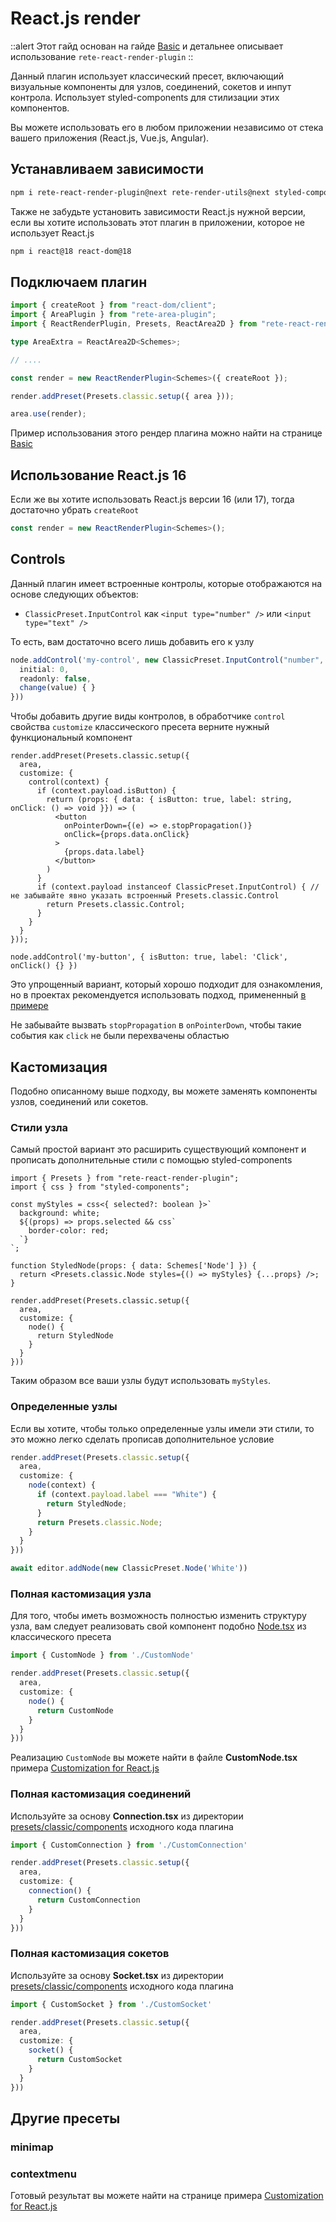 # React.js render

::alert
Этот гайд основан на гайде [Basic](./basic) и детальнее описывает использование `rete-react-render-plugin`
::

Данный плагин использует классический пресет, включающий визуальные компоненты для узлов, соединений, сокетов и инпут контрола. Использует styled-components для стилизации этих компонентов.

Вы можете использовать его в любом приложении независимо от стека вашего приложения (React.js, Vue.js, Angular).


## Устанавливаем зависимости

```bash
npm i rete-react-render-plugin@next rete-render-utils@next styled-components@next
```

Также не забудьте установить зависимости React.js нужной версии, если вы хотите использовать этот плагин в приложении, которое не использует React.js

```bash
npm i react@18 react-dom@18
```

## Подключаем плагин

```ts
import { createRoot } from "react-dom/client";
import { AreaPlugin } from "rete-area-plugin";
import { ReactRenderPlugin, Presets, ReactArea2D } from "rete-react-render-plugin";

type AreaExtra = ReactArea2D<Schemes>;

// ....

const render = new ReactRenderPlugin<Schemes>({ createRoot });

render.addPreset(Presets.classic.setup({ area }));

area.use(render);
```

Пример использования этого рендер плагина можно найти на странице [Basic](/examples)

## Использование React.js 16

Если же вы хотите использовать React.js версии 16 (или 17), тогда достаточно убрать `createRoot`

```ts
const render = new ReactRenderPlugin<Schemes>();
```

## Controls

Данный плагин имеет встроенные контролы, которые отображаются на основе следующих объектов:

- `ClassicPreset.InputControl` как `<input type="number" />` или `<input type="text" />`

То есть, вам достаточно всего лишь добавить его к узлу

```ts
node.addControl('my-control', new ClassicPreset.InputControl("number", {
  initial: 0,
  readonly: false,
  change(value) { }
}))
```

Чтобы добавить другие виды контролов, в обработчике `control` свойства `customize` классического пресета верните нужный функциональный компонент

```tsx
render.addPreset(Presets.classic.setup({
  area,
  customize: {
    control(context) {
      if (context.payload.isButton) {
        return (props: { data: { isButton: true, label: string, onClick: () => void }}) => (
          <button
            onPointerDown={(e) => e.stopPropagation()}
            onClick={props.data.onClick}
          >
            {props.data.label}
          </button>
        )
      }
      if (context.payload instanceof ClassicPreset.InputControl) { // не забывайте явно указать встроенный Presets.classic.Control
        return Presets.classic.Control;
      }
    }
  }
}));

node.addControl('my-button', { isButton: true, label: 'Click', onClick() {} })
```

Это упрощенный вариант, который хорошо подходит для ознакомления, но в проектах рекомендуется использовать подход, примененный [в примере](/examples/react/controls)

Не забывайте вызвать `stopPropagation` в `onPointerDown`, чтобы такие события как `click` не были перехвачены областью

## Кастомизация

Подобно описанному выше подходу, вы можете заменять компоненты узлов, соединений или сокетов.

### Стили узла

Самый простой вариант это расширить существующий компонент и прописать дополнительные стили с помощью styled-components

```tsx
import { Presets } from "rete-react-render-plugin";
import { css } from "styled-components";

const myStyles = css<{ selected?: boolean }>`
  background: white;
  ${(props) => props.selected && css`
    border-color: red;
  `}
`;

function StyledNode(props: { data: Schemes['Node'] }) {
  return <Presets.classic.Node styles={() => myStyles} {...props} />;
}

render.addPreset(Presets.classic.setup({
  area,
  customize: {
    node() {
      return StyledNode
    }
  }
}))
```

Таким образом все ваши узлы будут использовать `myStyles`.

### Определенные узлы

Если вы хотите, чтобы только определенные узлы имели эти стили, то это можно легко сделать прописав дополнительное условие

```ts
render.addPreset(Presets.classic.setup({
  area,
  customize: {
    node(context) {
      if (context.payload.label === "White") {
        return StyledNode;
      }
      return Presets.classic.Node;
    }
  }
}))

await editor.addNode(new ClassicPreset.Node('White'))
```

### Полная кастомизация узла

Для того, чтобы иметь возможность полностью изменить структуру узла, вам следует реализовать свой компонент подобно [Node.tsx](https://github.com/retejs/react-render-plugin/blob/next/src/presets/classic/components/Node.tsx) из классического пресета

```ts
import { CustomNode } from './CustomNode'

render.addPreset(Presets.classic.setup({
  area,
  customize: {
    node() {
      return CustomNode
    }
  }
}))
```

Реализацию `CustomNode` вы можете найти в файле **CustomNode.tsx** примера [Customization for React.js](/examples/react/customization)

### Полная кастомизация соединений

Используйте за основу **Connection.tsx** из директории [presets/classic/components](https://github.com/retejs/react-render-plugin/blob/next/src/presets/classic/components) исходного кода плагина


```ts
import { CustomConnection } from './CustomConnection'

render.addPreset(Presets.classic.setup({
  area,
  customize: {
    connection() {
      return CustomConnection
    }
  }
}))
```

### Полная кастомизация сокетов

Используйте за основу **Socket.tsx** из директории [presets/classic/components](https://github.com/retejs/react-render-plugin/blob/next/src/presets/classic/components) исходного кода плагина


```ts
import { CustomSocket } from './CustomSocket'

render.addPreset(Presets.classic.setup({
  area,
  customize: {
    socket() {
      return CustomSocket
    }
  }
}))
```

## Другие пресеты

### minimap
### contextmenu

Готовый результат вы можете найти на странице примера [Customization for React.js](/examples/react/customization)
